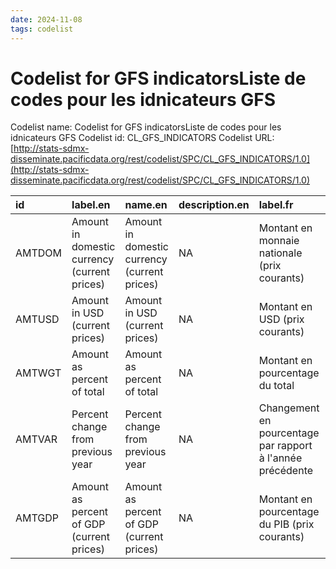 ```yaml
---
date: 2024-11-08
tags: codelist
---
```


# Codelist for GFS indicatorsListe de codes pour les idnicateurs GFS

Codelist name: Codelist for GFS indicatorsListe de codes pour les idnicateurs GFS
Codelist id: CL_GFS_INDICATORS
Codelist URL: [http://stats-sdmx-disseminate.pacificdata.org/rest/codelist/SPC/CL_GFS_INDICATORS/1.0](http://stats-sdmx-disseminate.pacificdata.org/rest/codelist/SPC/CL_GFS_INDICATORS/1.0)

|id     |label.en                                     |name.en                                      |description.en |label.fr                                                   |name.fr                                                    |description.fr |
|:------|:--------------------------------------------|:--------------------------------------------|:--------------|:----------------------------------------------------------|:----------------------------------------------------------|:--------------|
|AMTDOM |Amount in domestic currency (current prices) |Amount in domestic currency (current prices) |NA             |Montant en monnaie nationale (prix courants)               |Montant en monnaie nationale (prix courants)               |NA             |
|AMTUSD |Amount in USD (current prices)               |Amount in USD (current prices)               |NA             |Montant en USD (prix courants)                             |Montant en USD (prix courants)                             |NA             |
|AMTWGT |Amount as percent of total                   |Amount as percent of total                   |NA             |Montant en pourcentage du total                            |Montant en pourcentage du total                            |NA             |
|AMTVAR |Percent change from previous year            |Percent change from previous year            |NA             |Changement en pourcentage par rapport à l'année précédente |Changement en pourcentage par rapport à l'année précédente |NA             |
|AMTGDP |Amount as percent of GDP (current prices)    |Amount as percent of GDP (current prices)    |NA             |Montant en pourcentage du PIB (prix courants)              |Montant en pourcentage du PIB (prix courants)              |NA             |
